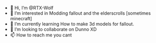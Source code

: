 - 👋 Hi, I’m @RTX-Wolf
- 👀 I’m interested in Modding fallout and the elderscrolls [sometimes minecraft]
- 🌱 I’m currently learning How to make 3d models for fallout.
- 💞️ I’m looking to collaborate on Dunno XD
- 📫 How to reach me you cant 
<!---
RTX-Wolf/RTX-Wolf is a ✨ special ✨ repository because its `README.md` (this file) appears on your GitHub profile.
You can click the Preview link to take a look at your changes.
--->
